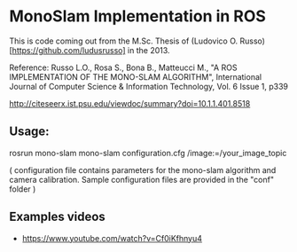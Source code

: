 # MonoSlam Implementation in ROS

This is code coming out from the M.Sc. Thesis of (Ludovico O. Russo)[https://github.com/ludusrusso]
in the 2013.

Reference: Russo L.O., Rosa S., Bona B., Matteucci M., "A ROS IMPLEMENTATION OF THE MONO-SLAM ALGORITHM",
International Journal of Computer Science & Information Technology, Vol. 6 Issue 1, p339

http://citeseerx.ist.psu.edu/viewdoc/summary?doi=10.1.1.401.8518


## Usage:


rosrun mono-slam mono-slam configuration.cfg /image:=/your_image_topic

( configuration file contains parameters for the mono-slam algorithm
  and camera calibration.
  Sample configuration files are provided in the "conf" folder )

## Examples videos

 - https://www.youtube.com/watch?v=Cf0iKfhnyu4
